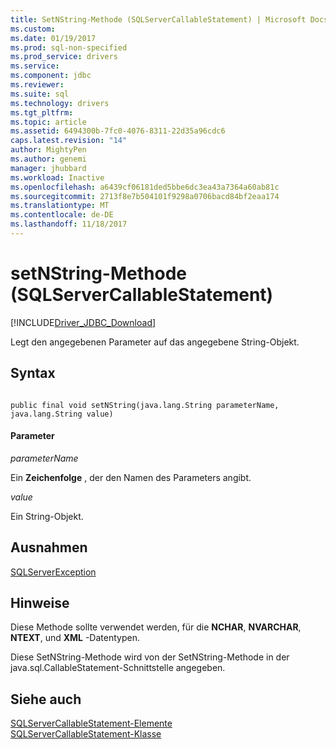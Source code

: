 ```yaml
---
title: SetNString-Methode (SQLServerCallableStatement) | Microsoft Docs
ms.custom: 
ms.date: 01/19/2017
ms.prod: sql-non-specified
ms.prod_service: drivers
ms.service: 
ms.component: jdbc
ms.reviewer: 
ms.suite: sql
ms.technology: drivers
ms.tgt_pltfrm: 
ms.topic: article
ms.assetid: 6494300b-7fc0-4076-8311-22d35a96cdc6
caps.latest.revision: "14"
author: MightyPen
ms.author: genemi
manager: jhubbard
ms.workload: Inactive
ms.openlocfilehash: a6439cf06181ded5bbe6dc3ea43a7364a60ab81c
ms.sourcegitcommit: 2713f8e7b504101f9298a0706bacd84bf2eaa174
ms.translationtype: MT
ms.contentlocale: de-DE
ms.lasthandoff: 11/18/2017
---
```

# <a name="setnstring-method-sqlservercallablestatement"></a>setNString-Methode (SQLServerCallableStatement)
[!INCLUDE[Driver_JDBC_Download](../../../includes/driver_jdbc_download.md)]

  Legt den angegebenen Parameter auf das angegebene String-Objekt.  
  
## <a name="syntax"></a>Syntax  
  
```  
  
public final void setNString(java.lang.String parameterName, java.lang.String value)  
```  
  
#### <a name="parameters"></a>Parameter  
 *parameterName*  
  
 Ein **Zeichenfolge** , der den Namen des Parameters angibt.  
  
 *value*  
  
 Ein String-Objekt.  
  
## <a name="exceptions"></a>Ausnahmen  
 [SQLServerException](../../../connect/jdbc/reference/sqlserverexception-class.md)  
  
## <a name="remarks"></a>Hinweise  
 Diese Methode sollte verwendet werden, für die **NCHAR**, **NVARCHAR**, **NTEXT**, und **XML** -Datentypen.  
  
 Diese SetNString-Methode wird von der SetNString-Methode in der java.sql.CallableStatement-Schnittstelle angegeben.  
  
## <a name="see-also"></a>Siehe auch  
 [SQLServerCallableStatement-Elemente](../../../connect/jdbc/reference/sqlservercallablestatement-members.md)   
 [SQLServerCallableStatement-Klasse](../../../connect/jdbc/reference/sqlservercallablestatement-class.md)  
  
  
